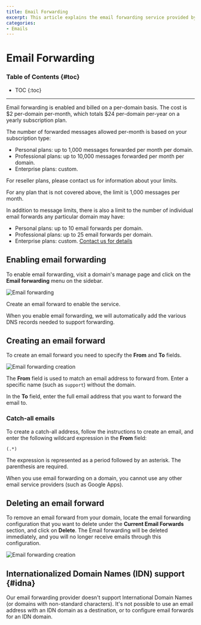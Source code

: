 ```yaml
---
title: Email Forwarding
excerpt: This article explains the email forwarding service provided by DNSimple.
categories:
- Emails
---
```


# Email Forwarding

### Table of Contents {#toc}

* TOC
{:toc}

---

Email forwarding is enabled and billed on a per-domain basis. The cost is $2 per-domain per-month, which totals $24 per-domain per-year on a yearly subscription plan.

The number of forwarded messages allowed per-month is based on your subscription type:

- Personal plans: up to 1,000 messages forwarded per month per domain.
- Professional plans: up to 10,000 messages forwarded per month per domain.
- Enterprise plans: custom.

For reseller plans, please contact us for information about your limits.

For any plan that is not covered above, the limit is 1,000 messages per month.

In addition to message limits, there is also a limit to the number of individual email forwards any particular domain may have:

- Personal plans: up to 10 email forwards per domain.
- Professional plans: up to 25 email forwards per domain.
- Enterprise plans: custom. [Contact us for details](https://dnsimple.com/enterprise)

## Enabling email forwarding

To enable email forwarding, visit a domain's manage page and click on the **Email forwarding** menu on the sidebar.

![Email forwarding](/files/email-forwarding.png)

Create an email forward to enable the service.

When you enable email forwarding, we will automatically add the various DNS records needed to support forwarding.


## Creating an email forward

To create an email forward you need to specify the **From** and **To** fields.

![Email forwarding creation](/files/email-forwarding-setup.png)

The **From** field is used to match an email address to forward from. Enter a specific name (such as `support`) without the domain.

In the **To** field, enter the full email address that you want to forward the email to.

### Catch-all emails

To create a catch-all address, follow the instructions to create an email, and enter the following wildcard expression in the **From** field:

    (.*)

The expression is represented as a period followed by an asterisk. The parenthesis are required.

<note>
When you use email forwarding on a domain, you cannot use any other email service providers (such as Google Apps).
</note>

## Deleting an email forward

To remove an email forward from your domain, locate the email forwarding configuration that you want to delete under the **Current Email Forwards** section, and click on **Delete**. The Email forwarding will be deleted immediately, and you will no longer receive emails through this configuration.

![Email forwarding creation](/files/email-forwarding-removal.png)

## Internationalized Domain Names (IDN) support {#idna}

Our email forwarding provider doesn't support International Domain Names (or domains with non-standard characters). It's not possible to use an email address with an IDN domain as a destination, or to configure email forwards for an IDN domain.
